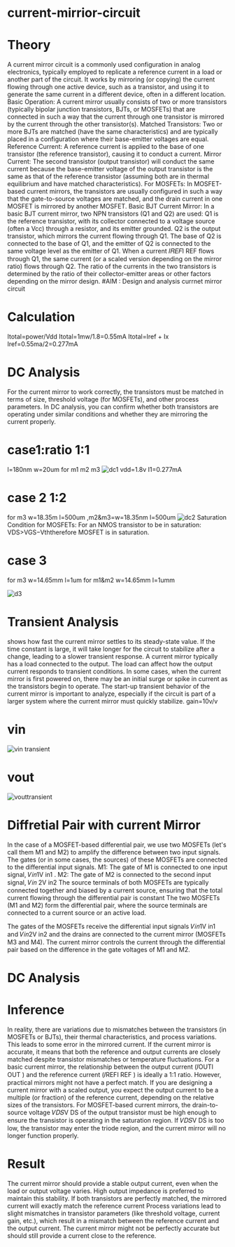 # current-mirrior-circuit
# Theory
A current mirror circuit is a commonly used configuration in analog electronics, typically employed to replicate a reference current in a load or another part of the circuit. It works by mirroring (or copying) the current flowing through one active device, such as a transistor, and using it to generate the same current in a different device, often in a different location.
Basic Operation:
A current mirror usually consists of two or more transistors (typically bipolar junction transistors, BJTs, or MOSFETs) that are connected in such a way that the current through one transistor is mirrored by the current through the other transistor(s).
Matched Transistors: Two or more BJTs are matched (have the same characteristics) and are typically placed in a configuration where their base-emitter voltages are equal.
Reference Current: A reference current is applied to the base of one transistor (the reference transistor), causing it to conduct a current.
Mirror Current: The second transistor (output transistor) will conduct the same current because the base-emitter voltage of the output transistor is the same as that of the reference transistor (assuming both are in thermal equilibrium and have matched characteristics).
For MOSFETs:
In MOSFET-based current mirrors, the transistors are usually configured in such a way that the gate-to-source voltages are matched, and the drain current in one MOSFET is mirrored by another MOSFET.
Basic BJT Current Mirror:
In a basic BJT current mirror, two NPN transistors (Q1 and Q2) are used:
Q1 is the reference transistor, with its collector connected to a voltage source (often a Vcc) through a resistor, and its emitter grounded.
Q2 is the output transistor, which mirrors the current flowing through Q1. The base of Q2 is connected to the base of Q1, and the emitter of Q2 is connected to the same voltage level as the emitter of Q1.
When a current 𝐼𝑅𝐸𝐹I REF flows through Q1, the same current (or a scaled version depending on the mirror ratio) flows through Q2. The ratio of the currents in the two transistors is determined by the ratio of their collector-emitter areas or other factors depending on the mirror design.
  #AIM : Design and analysis currnet mirror circuit
  # Calculation
  Itotal=power/Vdd
Itotal=1mw/1.8=0.55mA
Itotal=Iref + Ix
Iref=0.55ma/2=0.277mA

  # DC  Analysis
  For the current mirror to work correctly, the transistors must be matched in terms of size, threshold voltage (for MOSFETs), and other process parameters.
In DC analysis, you can confirm whether both transistors are operating under similar conditions and whether they are mirroring the current properly.
  # case1:ratio 1:1
  l=180nm w=20um for m1 m2 m3
  ![dc1](https://github.com/user-attachments/assets/e6daeafe-52e8-45d9-8970-e96f6e425289)
  vdd=1.8v
  I1=0.277mA
  # case 2 1:2
  for m3 w=18.35m l=500um ,m2&m3=w=18.35nm l=500um
  ![dc2](https://github.com/user-attachments/assets/e3edba9d-e588-4292-b21b-83391dbf1f27)
  Saturation Condition for MOSFETs: For an NMOS transistor to be in saturation: VDS>VGS−Vth​therefore MOSFET is in saturation.
  # case 3 
  for m3 w=14.65mm l=1um for m1&m2 w=14.65mm l=1umm

![d3](https://github.com/user-attachments/assets/2db1c4b7-1572-49cb-b4a3-2b62da4bf95c)

  # Transient Analysis
  shows how fast the current mirror settles to its steady-state value. If the time constant is large, it will take longer for the circuit to stabilize after a change, leading to a slower transient response.
  A current mirror typically has a load connected to the output. The load can affect how the output current responds to transient conditions.
  In some cases, when the current mirror is first powered on, there may be an initial surge or spike in current as the transistors begin to operate. The start-up transient behavior of the current mirror is important to analyze, especially if the circuit is part of a larger system where the current mirror must quickly stabilize.
  gain=10v/v
 # vin

 ![vin transient](https://github.com/user-attachments/assets/54158d2f-f922-4c11-aecf-98ae8e9a7e43)
 # vout 

 ![vouttransient](https://github.com/user-attachments/assets/051424c0-25ae-4298-b3f6-6452f1062dba)
 # Diffretial Pair with current Mirror
 
In the case of a MOSFET-based differential pair, we use two MOSFETs (let's call them M1 and M2) to amplify the difference between two input signals. The gates (or in some cases, the sources) of these MOSFETs are connected to the differential input signals.
M1: The gate of M1 is connected to one input signal, 𝑉𝑖𝑛1V in1​ .
M2: The gate of M2 is connected to the second input signal, 𝑉𝑖𝑛
2V in2
The source terminals of both MOSFETs are typically connected together and biased by a current source, ensuring that the total current flowing through the differential pair is constant
The two MOSFETs (M1 and M2) form the differential pair, where the source terminals are connected to a current source or an active load.

The gates of the MOSFETs receive the differential input signals 𝑉𝑖𝑛1V in1 and 𝑉𝑖𝑛2V in2
 and the drains are connected to the current mirror (MOSFETs M3 and M4).
The current mirror controls the current through the differential pair based on the difference in the gate voltages of M1 and M2.
# DC Analysis



  # Inference 
  In reality, there are variations due to mismatches between the transistors (in MOSFETs or BJTs), their thermal characteristics, and process variations. This leads to some error in the mirrored current.
 If the current mirror is accurate, it means that both the reference and output currents are closely matched despite transistor mismatches or temperature fluctuations.
For a basic current mirror, the relationship between the output current (𝐼OUTI OUT ) and the reference current (𝐼REFI REF ) is ideally a 1:1 ratio. However, practical mirrors might not have a perfect match.
If you are designing a current mirror with a scaled output, you expect the output current to be a multiple (or fraction) of the reference current, depending on the relative sizes of the transistors.
For MOSFET-based current mirrors, the drain-to-source voltage 𝑉𝐷𝑆V DS  of the output transistor must be high enough to ensure the transistor is operating in the saturation region. If 𝑉𝐷𝑆V DS
 is too low, the transistor may enter the triode region, and the current mirror will no longer function properly.
 # Result
 The current mirror should provide a stable output current, even when the load or output voltage varies. High output impedance is preferred to maintain this stability.
If both transistors are perfectly matched, the mirrored current will exactly match the reference current
Process variations lead to slight mismatches in transistor parameters (like threshold voltage, current gain, etc.), which result in a mismatch between the reference current and the output current. The current mirror might not be perfectly accurate but should still provide a current close to the reference.


